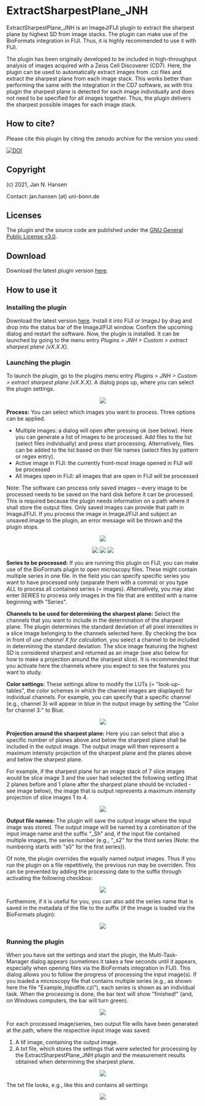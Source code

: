 # ExtractSharpestPlane_JNH
ExtractSharpestPlane_JNH is an ImageJ/FIJI plugin to extract the sharpest plane by highest SD from image stacks. The plugin can make use of the BioFormats integration in FIJI. Thus, it is highly recommended to use it with FIJI.

The plugin has been originally developed to be included in high-throughput analysis of images acquired with a Zeiss Cell Discoverer (CD7). Here, the plugin can be used to automatically extract images from .czi files and extract the sharpest plane from each image stack. This works better than performing the same with the integration in the CD7 software, as with this plugin the sharpest plane is detected for each image individually and does not need to be specified for all images together. Thus, the plugin delivers the sharpest possible images for each image stack.

## How to cite?
Please cite this plugin by citing the zenodo archive for the version you used:

[![DOI](https://zenodo.org/badge/DOI/10.5281/zenodo.5646492.svg)](https://doi.org/10.5281/zenodo.5646492)

## Copyright
(c) 2021, Jan N. Hansen

Contact: jan.hansen (at) uni-bonn.de

## Licenses
The plugin and the source code are published under the [GNU General Public License v3.0](https://github.com/hansenjn/ExtractSharpestPlane_JNH/blob/master/LICENSE).

## Download
Download the latest plugin version [here](https://github.com/hansenjn/ExtractSharpestPlane_JNH/releases/).

## How to use it
### Installing the plugin
Download the latest version [here](https://github.com/hansenjn/ExtractSharpestPlane_JNH/releases/). Install it into FIJI or ImageJ by drag and drop into the status bar of the ImageJ/FIJI window. Confirm the upcoming dialog and restart the software. Now, the plugin is installed. It can be launched by going to the menu entry _Plugins > JNH > Custom > extract sharpest plane (vX.X.X)_.

### Launching the plugin
To launch the plugin, go to the plugins menu entry _Plugins > JNH > Custom > extract sharpest plane (vX.X.X)_. A dialog pops up, where you can select the plugin settings.

<p align="center">
   <img src="https://user-images.githubusercontent.com/27991883/140383641-f0f83970-efae-4be9-bede-9002aa448637.png">
</p>

**Process:** You can select which images you want to process. Three options can be applied.
  - Multiple images: a dialog will open after pressing ok (see below). Here you can generate a list of images to be processed. Add files to the list (select files individually) and press start processing. Alternatively, files can be added to the list based on their file names (select files by pattern or regex entry).
  - Active image in FIJI: the currently front-most image opened in FIJI will be processed
  - All images open in FIJI: all images that are open in FIJI will be processed


Note: The software can process only saved images – every image to be processed needs to be saved on the hard disk before it can be processed. This is required because the plugin needs information on a path where it shall store the output files. Only saved images can provide that path in ImageJ/FIJI. If you process the image in ImageJ/FIJI and subject an unsaved image to the plugin, an error message will be thrown and the plugin stops.


<p align="center">
   <img src="https://user-images.githubusercontent.com/27991883/140375269-f5b18b17-37e2-420c-a57a-38cef3d5edfe.png">
</p>

<p align="center">
   <img src="https://user-images.githubusercontent.com/27991883/140384450-2712facf-397d-4aab-8f93-cf56b03844e3.png">
   <img src="https://user-images.githubusercontent.com/27991883/140390291-0e82a21f-4106-48f3-b2d5-1d5547baed65.png">
   <img src="https://user-images.githubusercontent.com/27991883/140390294-92ea9969-ed04-4156-a95a-3309e53f8c01.png">
</p>

**Series to be processed:** If you are running this plugin on FIJI, you can make use of the BioFormats plugin to open microscopy files. These might contain multiple series in one file. In the field you can specify specific series you want to have processed only (separate them with a comma) or you type *ALL* to process all contained series (= images). Alternatively, you may also enter *SERIES* to process only images in the file that are entitled with a name beginning with "Series".

**Channels to be used for determining the sharpest plane:** Select the channels that you want to include in the determination of the sharpest plane. The plugin determines the standard deviation of all pixel intensities in a slice image belonging to the channels selected here. By checking the box in front of *use channel X for calculation*, you select a channel to be included in determining the standard deviation. The slice image featuring the highest SD is considered sharpest and returned as an image (see also below for how to make a projection around the sharpest slice). It is recommended that you activate here the channels where you expect to see the features you want to study.

**Color settings:** These settings allow to modify the LUTs (= "look-up-tables", the color schemes in which the channel images are displayed) for individual channels. For example, you can specify that a specific channel (e.g., channel 3) will appear in blue in the output image by setting the "Color for channel 3:" to Blue.

<p align="center">
   <img src="https://user-images.githubusercontent.com/27991883/140384212-16e7945d-5512-4d3f-a4b4-d726bca7efc3.png">
</p>

**Projection around the sharpest plane:**
Here you can select that also a specific number of planes above and below the sharpest plane shall be included in the output image. The output image will then represent a maximum intensity projection of the sharpest plane and the planes above and below the sharpest plane. 

For example, if the sharpest plane for an image stack of 7 slice images would be slice image 3 and the user had selected the following setting (that 2 planes before and 1 plane after the sharpest plane should be included - see image below), the image that is output represents a maximum intensity projection of slice images 1 to 4.

<p align="center">
   <img src="https://user-images.githubusercontent.com/27991883/140385528-8a57e579-47be-4826-a22e-a5ca16db21b4.png">
</p>

**Output file names:** 
The plugin will save the output image where the input image was stored. The output image will be named by a combination of the input image name and the suffix "\_Sh" and, if the input file contained multiple images, the series number (e.g., "\_s2" for the third series (Note: the numbering starts with "s0" for the first series)). 

Of note, the plugin overrides the equally named output images. Thus if you run the plugin on a file repetitively, the previous run may be overriden. This can be prevented by adding the processing date to the suffix through activating the following checkbox:
<p align="center">
   <img src="https://user-images.githubusercontent.com/27991883/140386996-107dd54e-33db-4fea-9071-6d4186807908.png">
</p>

Furthemore, if it is useful for you, you can also add the series name that is saved in the metadata of the file to the suffix (if the image is loaded via the BioFormats plugin):
<p align="center">
   <img src="https://user-images.githubusercontent.com/27991883/140387004-7958fa9a-0afb-4419-881e-653e8b29d9e9.png">
</p>

### Running the plugin
When you have set the settings and start the plugin, the Multi-Task-Manager dialog appears (sometimes it takes a few seconds until it appears, especially when opening files via the BioFormats integration in FIJI). This dialog allows you to follow the progress of processing the input image(s). If you loaded a microscopy file that contains multiple series (e.g., as shown here the file "Example_Inputfile.czi"), each series is shown as an individual task. When the processing is done, the bar text will show "finished!" (and, on Windows computers, the bar will turn green).

<p align="center">
   <img src="https://user-images.githubusercontent.com/27991883/140389233-522e46f2-293f-4e3d-99be-5d706e97be3e.png">
</p>

For each processed image/series, two output file wills have been generated at the path, where the respective input image was saved:
1. A tif image, containing the output image.
2. A txt file, which stores the settings that were selected for processing by the ExtractSharpestPlane_JNH plugin and the measurement results obtained when determining the sharpest plane.

<p align="center">
   <img src="https://user-images.githubusercontent.com/27991883/140389453-ac18ad89-0509-4171-9dd9-b62e7868a885.png">
</p>

The txt file looks, e.g., like this and contains all serttings

<p align="center">
   <img src="https://user-images.githubusercontent.com/27991883/140389760-6d3521df-18b0-482e-b2bd-764ba0486c2d.png">
</p>
